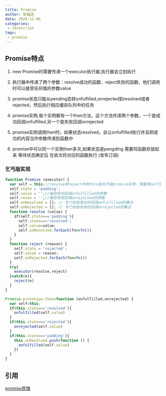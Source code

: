 ```yaml
---
title: Promise
author: 张福浩
date: 2020-11-06
categories:
 - Javascript
tags:
 - promise
---
```


## Promise特点

1. new Promise时需要传递一个executor执行器,执行器会立刻执行

2. 执行器中传递了两个参数：resolve成功的函数、reject失败的函数，他们调用时可以接受任何值的参数value

3. promise状态只能从pending态转onfulfilled,onrejected到resolved或者rejected，然后执行相应缓存队列中的任务

4. promise实例,每个实例都有一个then方法，这个方法传递两个参数，一个是成功回调onfulfilled,另一个是失败回调onrejected

5. promise实例调用then时，如果状态resolved，会让onfulfilled执行并且把成功的内容当作参数传递到函数中

6. promise中可以同一个实例then多次,如果状态是pengding 需要将函数存放起来 等待状态确定后 在依次将对应的函数执行 (发布订阅)

### 乞丐版实现

```js
function Promise (executor) {
  var self = this;//resolve和reject中的this指向不是promise实例，需要用self缓存
  self.state = 'padding';
  self.value = '';//缓存成功回调onfulfilled的参数
  self.reson = '';//缓存失败回调onrejected的参数
  self.onResolved = []; // 专门存放成功的回调onfulfilled的集合
  self.onRejected = []; // 专门存放失败的回调onrejected的集合
  function resolve (value) {
    if(self.state==='padding'){
      self.state==='resolved';
      self.value=value;
      self.onResolved.forEach(fn=>fn())
    }
  }
  function reject (reason) {
    self.state = 'rejected';
    self.value = reason;
    self.onRejected.forEach(fn=>fn())
  }
  try{
    executor(resolve,reject)
  }catch(e){
    reject(e)
  }
}

Promise.prototype.then=function (onfulfilled,onrejected) {
  var self=this;
  if(this.state==='resolved'){
    onfulfilled(self.value)
  }
  if(this.state==='rejected'){
    onrejected(self.value)
  }
  if(this.state==='padding'){
    this.onResolved.push(function () {
      onfulfilled(self.value)
    })
  }
}
```

## 引用

[promise原理](https://blog.csdn.net/sinat_17775997/article/details/83376452)
